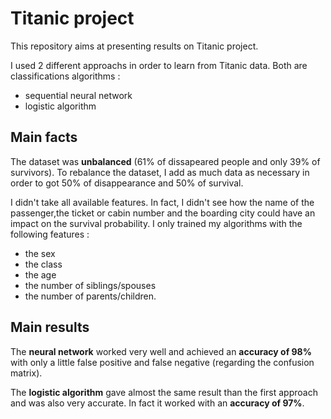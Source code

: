 # Titanic project

This repository aims at presenting results on Titanic project.

I used 2 different approachs in order to learn from Titanic data. Both are classifications algorithms :

- sequential neural network
- logistic algorithm

## Main facts

The dataset was **unbalanced** (61% of dissapeared people and only 39% of survivors). To rebalance the dataset, I add as much data as necessary in order to got 50% of disappearance and 50% of survival.

I didn't take all available features. In fact, I didn't see how the name of the passenger,the ticket or cabin number and the boarding city could have an impact on the survival probability.
I only trained my algorithms with the following features :

- the sex
- the class
- the age
- the number of siblings/spouses
- the number of parents/children.

## Main results

The **neural network** worked very well and achieved an **accuracy of 98%** with only a little false positive and false negative (regarding the confusion matrix).

The **logistic algorithm** gave almost the same result than the first approach and was also very accurate. In fact it worked with an **accuracy of 97%**.
